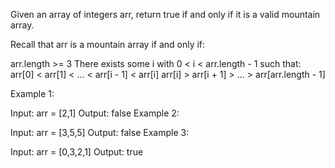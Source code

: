 Given an array of integers arr, return true if and only if it is a valid mountain array.

Recall that arr is a mountain array if and only if:

arr.length >= 3
There exists some i with 0 < i < arr.length - 1 such that:
arr[0] < arr[1] < ... < arr[i - 1] < arr[i]
arr[i] > arr[i + 1] > ... > arr[arr.length - 1]



Example 1:

Input: arr = [2,1]
Output: false
Example 2:

Input: arr = [3,5,5]
Output: false
Example 3:

Input: arr = [0,3,2,1]
Output: true